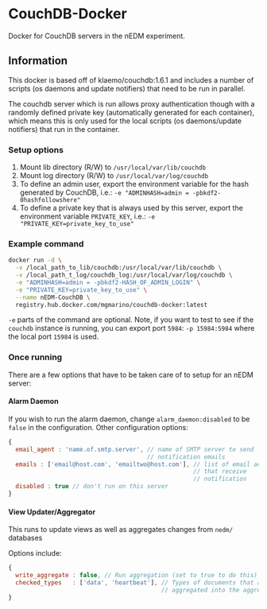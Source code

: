 CouchDB-Docker
==============

Docker for CouchDB servers in the nEDM experiment.

## Information

This docker is based off of klaemo/couchdb:1.6.1 and includes a number of
scripts (os daemons and update notifiers) that need to be run in parallel.

The couchdb server which is run allows proxy authentication though with a
randomly defined private key (automatically generated for each container),
which means this is only used for the local scripts (os daemons/update
notifiers) that run in the container.

### Setup options

1. Mount lib directory (R/W) to `/usr/local/var/lib/couchdb`
1. Mount log directory (R/W) to `/usr/local/var/log/couchdb`
1. To define an admin user, export the environment variable for the hash
generated by CouchDB, i.e.: `-e "ADMINHASH=admin = -pbkdf2-0hashfollowshere"`
1. To define a private key that is always used by this server, export the environment variable `PRIVATE_KEY`, i.e.:
`-e "PRIVATE_KEY=private_key_to_use"`

### Example command

```bash
docker run -d \
  -v /local_path_to_lib/couchdb:/usr/local/var/lib/couchdb \
  -v /local_path_t_log/couchdb_log:/usr/local/var/log/couchdb \
  -e "ADMINHASH=admin = -pbkdf2-HASH_OF_ADMIN_LOGIN" \
  -e "PRIVATE_KEY=private_key_to_use" \
  --name nEDM-CouchDB \
  registry.hub.docker.com/mgmarino/couchdb-docker:latest
```

`-e` parts of the command are optional.  Note, if you want to test to see if the `couchdb` instance is running, you can export port `5984`: `-p 15984:5984` where the local port `15984` is used.

### Once running

There are a few options that have to be taken care of to setup for an nEDM
server:

#### Alarm Daemon

If you wish to run the alarm daemon, change `alarm_daemon:disabled` to be
`false` in the configuration.  Other configuration options:

```javascript
{
  email_agent : 'name.of.smtp.server', // name of SMTP server to send
                                       // notification emails
  emails : ['email@host.com', 'emailtwo@host.com'], // list of email addresses
													// that receive
													// notification
  disabled : true // don't run on this server
}
```

#### View Updater/Aggregator

This runs to update views as well as aggregates changes from `nedm/` databases

Options include:

```javascript
{
  write_aggregate : false, // Run aggregation (set to true to do this)
  checked_types   : ['data', 'heartbeat'], // Types of documents that are
										   // aggregated into the aggregate db
}
```

